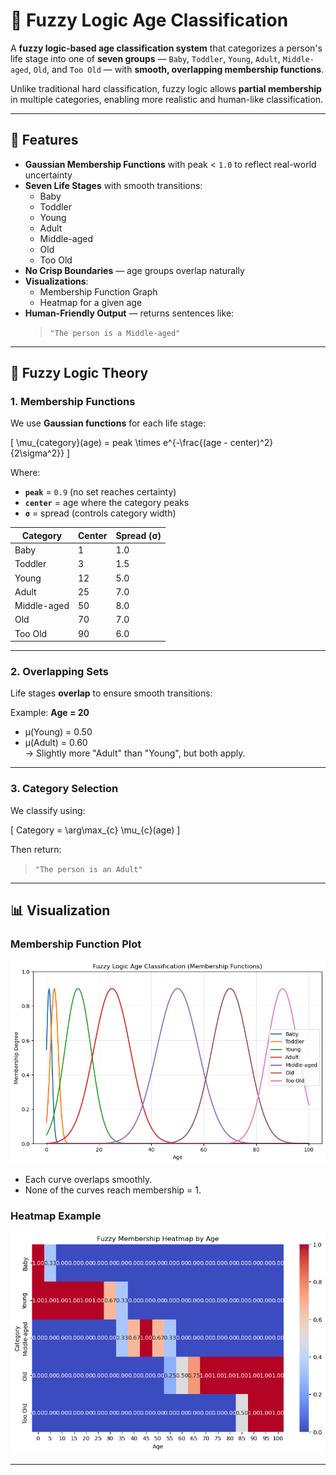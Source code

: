 # 🧠 Fuzzy Logic Age Classification

A **fuzzy logic-based age classification system** that categorizes a person's life stage into one of **seven groups** — `Baby`, `Toddler`, `Young`, `Adult`, `Middle-aged`, `Old`, and `Too Old` — with **smooth, overlapping membership functions**.

Unlike traditional hard classification, fuzzy logic allows **partial membership** in multiple categories, enabling more realistic and human-like classification.

---

## 📌 Features

- **Gaussian Membership Functions** with peak < `1.0` to reflect real-world uncertainty
- **Seven Life Stages** with smooth transitions:
  - Baby
  - Toddler
  - Young
  - Adult
  - Middle-aged
  - Old
  - Too Old
- **No Crisp Boundaries** — age groups overlap naturally
- **Visualizations**:
  - Membership Function Graph
  - Heatmap for a given age
- **Human-Friendly Output** — returns sentences like:
  > `"The person is a Middle-aged"`

---

## 🧮 Fuzzy Logic Theory

### 1. Membership Functions

We use **Gaussian functions** for each life stage:

\[
\mu_{category}(age) = peak \times e^{-\frac{(age - center)^2}{2\sigma^2}}
\]

Where:
- **`peak`** = `0.9` (no set reaches certainty)
- **`center`** = age where the category peaks
- **`σ`** = spread (controls category width)

| Category     | Center | Spread (σ) |
|--------------|--------|------------|
| Baby         | 1      | 1.0        |
| Toddler      | 3      | 1.5        |
| Young        | 12     | 5.0        |
| Adult        | 25     | 7.0        |
| Middle-aged  | 50     | 8.0        |
| Old          | 70     | 7.0        |
| Too Old      | 90     | 6.0        |

---

### 2. Overlapping Sets

Life stages **overlap** to ensure smooth transitions:

Example: **Age = 20**
- μ(Young) = 0.50
- μ(Adult) = 0.60  
→ Slightly more "Adult" than "Young", but both apply.

---

### 3. Category Selection

We classify using:

\[
Category = \arg\max_{c} \mu_{c}(age)
\]

Then return:
> `"The person is an Adult"`

---

## 📊 Visualization

### Membership Function Plot
![Membership Functions](docs/membership_plot.png)

- Each curve overlaps smoothly.
- None of the curves reach membership = 1.

### Heatmap Example
![Heatmap](docs/heatmap_example.png)

---
